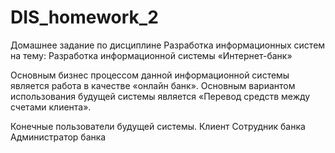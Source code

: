 # DIS_homework_2

Домашнее задание
по дисциплине
Разработка информационных систем
на тему:
Разработка информационной системы
«Интернет-банк»

Основным бизнес процессом данной информационной системы является работа в качестве
«онлайн банк». Основным вариантом использования будущей системы является
«Перевод средств между счетами клиента».

Конечные пользователи будущей системы.
Клиент
Сотрудник банка
Администратор банка
